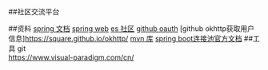 ##社区交流平台

##资料
[spring 文档](https://spring.io/guides )
[spring web](https://spring.io/guides/gs/serving-web-content/)
[es 社区](https://elasticsearch.cn/)
[github oauth](https://developer.github.com/apps/building-oauth-apps/creating-an-oauth-app/)
[github okhttp获取用户信息]https://square.github.io/okhttp/
[mvn 库](http://ww1.mvnrespository.com/)
[spring boot连接池官方文档](https://docs.spring.io/spring-boot/docs/2.0.0.RC1/reference/htmlsingle/#boot-features-embedded-database-support)
##工具
git<br>
https://www.visual-paradigm.com/cn/
